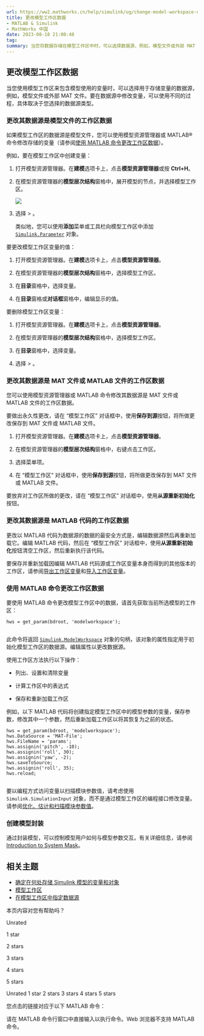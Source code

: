 ```yaml
---
url: https://ww2.mathworks.cn/help/simulink/ug/change-model-workspace-data.html
title: 更改模型工作区数据
- MATLAB & Simulink
- MathWorks 中国
date: 2023-08-18 21:00:48
tag: 
summary: 当您将数据存储在模型工作区中时，可以选择数据源，例如，模型文件或外部 MAT 文件。要在数据源中修改变量，可以使用不同的过程，具体取决于您选择的数据源类型。
---
```

## 更改模型工作区数据

当您使用模型工作区来包含模型使用的变量时，可以选择用于存储变量的数据源，例如，模型文件或外部 MAT 文件。要在数据源中修改变量，可以使用不同的过程，具体取决于您选择的数据源类型。

### 更改其数据源是模型文件的工作区数据

如果模型工作区的数据源是模型文件，您可以使用模型资源管理器或 MATLAB® 命令修改存储的变量（请参阅[使用 MATLAB 命令更改工作区数据](https://ww2.mathworks.cn/help/simulink/ug/change-model-workspace-data.html#f4-140177)）。

例如，要在模型工作区中创建变量：

1.  打开模型资源管理器。在**建模**选项卡上，点击**模型资源管理器**或按 **Ctrl+H**。
    
2.  在模型资源管理器的**模型层次结构**窗格中，展开模型的节点，并选择模型工作区。
    
    ![](https://ww2.mathworks.cn/help/simulink/ug/model_workspace.png)
    
3.  选择 > 。
    
    类似地，您可以使用**添加**菜单或工具栏向模型工作区中添加 [`Simulink.Parameter`](https://ww2.mathworks.cn/help/simulink/slref/simulink.parameter.html) 对象。
    

要更改模型工作区变量的值：

1.  打开模型资源管理器。在**建模**选项卡上，点击**模型资源管理器**。
    
2.  在模型资源管理器的**模型层次结构**窗格中，选择模型工作区。
    
3.  在**目录**窗格中，选择变量。
    
4.  在**目录**窗格或**对话框**窗格中，编辑显示的值。
    

要删除模型工作区变量：

1.  打开模型资源管理器。在**建模**选项卡上，点击**模型资源管理器**。
    
2.  在模型资源管理器的**模型层次结构**窗格中，选择模型工作区。
    
3.  在**目录**窗格中，选择变量。
    
4.  选择 > 。
    

### 更改其数据源是 MAT 文件或 MATLAB 文件的工作区数据

您可以使用模型资源管理器或 MATLAB 命令修改其数据源是 MAT 文件或 MATLAB 文件的工作区数据。

要做出永久性更改，请在 “模型工作区” 对话框中，使用**保存到源**按钮，将所做更改保存到 MAT 文件或 MATLAB 文件。

1.  打开模型资源管理器。在**建模**选项卡上，点击**模型资源管理器**。
    
2.  在模型资源管理器的**模型层次结构**窗格中，右键点击工作区。
    
3.  选择菜单项。
    
4.  在 “模型工作区” 对话框中，使用**保存到源**按钮，将所做更改保存到 MAT 文件或 MATLAB 文件。
    

要放弃对工作区所做的更改，请在 “模型工作区” 对话框中，使用**从源重新初始化**按钮。

### 更改其数据源是 MATLAB 代码的工作区数据

更改以 MATLAB 代码为数据源的数据的最安全方式是，编辑数据源然后再重新加载它。编辑 MATLAB 代码，然后在 “模型工作区” 对话框中，使用**从源重新初始化**按钮清空工作区，然后重新执行该代码。

要保存并重新加载因编辑 MATLAB 代码源或工作区变量本身而得到的其他版本的工作区，请参阅[导出工作区变量](https://ww2.mathworks.cn/help/simulink/ug/workspace-variables-in-model-explorer.html#bso5crg)和[导入工作区变量](https://ww2.mathworks.cn/help/simulink/ug/workspace-variables-in-model-explorer.html#bso5csa)。

### 使用 MATLAB 命令更改工作区数据

要使用 MATLAB 命令更改模型工作区中的数据，请首先获取当前所选模型的工作区：

```
hws = get_param(bdroot, 'modelworkspace');


```

此命令将返回 [`Simulink.ModelWorkspace`](https://ww2.mathworks.cn/help/simulink/slref/simulink.modelworkspace.html) 对象的句柄，该对象的属性指定用于初始化模型工作区的数据源。编辑属性以更改数据源。

使用工作区方法执行以下操作：

*   列出、设置和清除变量
    
*   计算工作区中的表达式
    
*   保存和重新加载工作区
    

例如，以下 MATLAB 代码将创建指定模型工作区中的模型参数的变量，保存参数，修改其中一个参数，然后重新加载工作区以将其恢复为之前的状态。

```
hws = get_param(bdroot, 'modelworkspace');
hws.DataSource = 'MAT-File';
hws.FileName = 'params';
hws.assignin('pitch', -10);
hws.assignin('roll', 30);
hws.assignin('yaw', -2);
hws.saveToSource;
hws.assignin('roll', 35);
hws.reload;


```

要以编程方式访问变量以扫描模块参数值，请考虑使用 `Simulink.SimulationInput` 对象，而不是通过模型工作区的编程接口修改变量。请参阅[优化、估计和扫描模块参数值](https://ww2.mathworks.cn/help/simulink/ug/optimize-estimate-and-sweep-block-parameter-values.html)。

### 创建模型封装

通过封装模型，可以控制模型用户如何与模型参数交互。有关详细信息，请参阅 [Introduction to System Mask](https://ww2.mathworks.cn/help/simulink/ug/systeml-mask.html)。

## 相关主题

*   [确定在何处存储 Simulink 模型的变量和对象](https://ww2.mathworks.cn/help/simulink/ug/determine-where-to-store-data-for-simulink-models.html)
*   [模型工作区](https://ww2.mathworks.cn/help/simulink/ug/using-model-workspaces.html)
*   [在模型工作区中指定数据源](https://ww2.mathworks.cn/help/simulink/ug/specify-source-for-data-in-model-workspace.html)

本页内容对您有帮助吗？

Unrated

1 star

2 stars

3 stars

4 stars

5 stars

 Unrated  1 star  2 stars  3 stars  4 stars  5 stars

您点击的链接对应于以下 MATLAB 命令：

请在 MATLAB 命令行窗口中直接输入以执行命令。Web 浏览器不支持 MATLAB 命令。